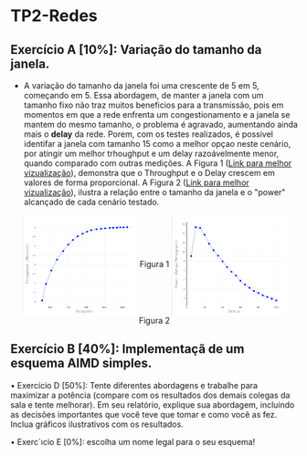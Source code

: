 # TP2-Redes
## Exercício A [10%]: Variação do tamanho da janela.
- A variação do tamanho da janela foi uma crescente de 5 em 5, começando em 5. Essa abordagem, de manter a janela com um tamanho fixo não traz muitos beneficios para a transmissão, pois em momentos em que a rede enfrenta um congestionamento e a janela se mantem do mesmo tamanho, o problema é agravado, aumentando ainda mais o **delay** da rede. Porem, com os testes realizados, é possivel identifar a janela com tamanho 15 como a melhor opçao neste cenário, por atingir um melhor trhoughput e um delay razoávelmente menor, quando comparado com outras medições. A Figura 1 ([Link para melhor vizualização](https://plot.ly/~paulogil2010/15/#/)), demonstra que o Throughput e o Delay crescem em valores de forma proporcional. A
Figura 2 ([Link para melhor vizualização](https://plot.ly/~paulogil2010/13/#/)), ilustra a relação entre o tamanho da janela e o "power" alcançado de cada cenário testado.

<p float="center" align="center" >
    <img align="center" src='exercicioA/Figura1.png' width='40%' <figcaption> Figura 1 </figcaption>  
    <img align="center" src='exercicioA/Figura2.png' width='40%' <figcaption> Figura 2 </figcaption>
</p>


## Exercício B [40%]: Implementaçã de um esquema AIMD simples.


• Exercício D [50%]: Tente diferentes abordagens e trabalhe para maximizar a
potência (compare com os resultados dos demais colegas da sala e tente melhorar).
Em seu relatório, explique sua abordagem, incluindo as decisões importantes
que você teve que tomar e como você as fez. Inclua gráficos ilustrativos
com os resultados.

• Exerc´ıcio E [0%]: escolha um nome legal para o seu esquema!

